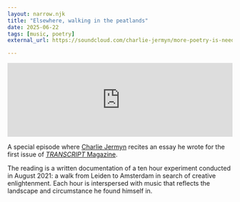 ```yaml
---
layout: narrow.njk
title: "Elsewhere, walking in the peatlands"
date: 2025-06-22
tags: [music, poetry]
external_url: https://soundcloud.com/charlie-jermyn/more-poetry-is-needed-elsewhere-walking-in-the-peatlands?in=charlie-jermyn/sets/more-poetry-is-needed

---
```


<iframe class="mt-7" width="100%" height="166" scrolling="no" frameborder="no" allow="autoplay" src="https://w.soundcloud.com/player/?url=https%3A//api.soundcloud.com/tracks/2017143169&color=%23646a46&auto_play=false&hide_related=false&show_comments=true&show_user=true&show_reposts=false&show_teaser=true"></iframe>

A special episode where [Charlie Jermyn](https://www.ciaolemagne.com/ "Charlie Jermyn") recites an essay he wrote for the first issue of [_TRANSCRIPT_ Magazine](http://transcriptmag.store/issue-one "TRANSCRIPT Magazine").

The reading is a written documentation of a ten hour experiment conducted in August 2021: a walk from Leiden to Amsterdam in search of creative enlightenment. Each hour is interspersed with music that reflects the landscape and circumstance he found himself in. 